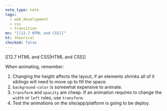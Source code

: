 ```yaml
---
note_type: note
tags:
  - web_development
  - css
  - transition
mn: "[[12.7 HTML and CSS]]"
kt: theorical
checked: false
---
```

[[12.7 HTML and CSS|HTML and CSS]]

When animating, remember:
1. Changing the height affects the layout, if an elements shrinks all of it siblings will need to move up to fill the space.
2. `background-color` is somewhat expensive to animate.
3. `transform` and `opacity` are cheap. If an animation requires to change the `width` or `left` rules, use `transform`.
4. Test the animations on the site/app/platform is going to be deploy. 